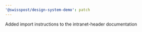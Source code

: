 ```yaml
---
'@swisspost/design-system-demo': patch
---
```


Added import instructions to the intranet-header documentation
